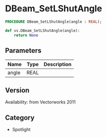 # DBeam_SetLShutAngle

```pascal
PROCEDURE DBeam_SetLShutAngle(angle : REAL);
```

```python
def vs.DBeam_SetLShutAngle(angle):
    return None
```

## Parameters
|Name|Type|Description|
|---|---|---|
|angle|REAL|   |

## Version
Availability: from Vectorworks 2011

## Category
* Spotlight


